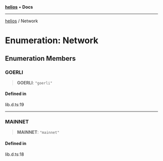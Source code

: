 [**helios**](../README.md) • **Docs**

***

[helios](../globals.md) / Network

# Enumeration: Network

## Enumeration Members

### GOERLI

> **GOERLI**: `"goerli"`

#### Defined in

lib.d.ts:19

***

### MAINNET

> **MAINNET**: `"mainnet"`

#### Defined in

lib.d.ts:18
